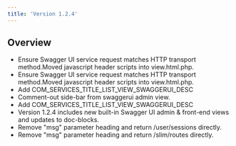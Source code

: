 ```yaml
---
title: 'Version 1.2.4'
---
```


## Overview
* Ensure Swagger UI service request matches HTTP transport method.Moved javascript header scripts into view.html.php.
* Ensure Swagger UI service request matches HTTP transport method.Moved javascript header scripts into view.html.php.
* Add COM_SERVICES_TITLE_LIST_VIEW_SWAGGERUI_DESC
* Comment-out side-bar from swaggerui admin view.
* Add COM_SERVICES_TITLE_LIST_VIEW_SWAGGERUI_DESC
* Version 1.2.4 includes new built-in Swagger UI admin & front-end views and updates to doc-blocks.
* Remove "msg" parameter heading and return /user/sessions directly.
* Remove "msg" parameter heading and return /slim/routes directly.